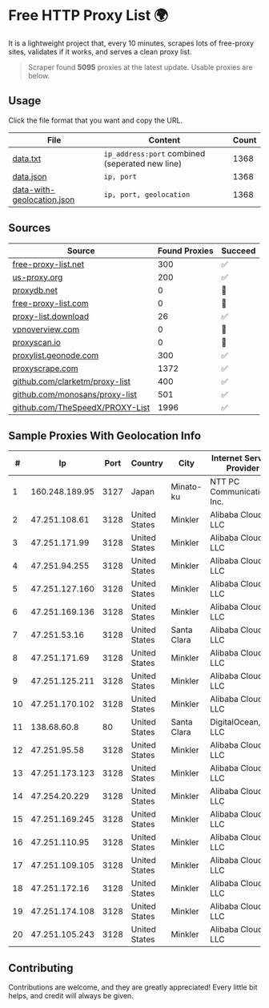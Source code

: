 
# Free HTTP Proxy List 🌍

It is a lightweight project that, every 10 minutes, scrapes lots of free-proxy sites, validates if it works, and serves a clean proxy list.


> Scraper found **5095** proxies at the latest update. Usable proxies are below.

## Usage

Click the file format that you want and copy the URL.


|File|Content|Count|
|----|-------|-----|
|[data.txt](https://raw.githubusercontent.com/themiralay/Proxy-List-World/master/data.txt)|`ip_address:port` combined (seperated new line)|1368|
|[data.json](https://raw.githubusercontent.com/themiralay/Proxy-List-World/master/data.json)|`ip, port`|1368|
|[data-with-geolocation.json](https://raw.githubusercontent.com/themiralay/Proxy-List-World/master/data-with-geolocation.json)|`ip, port, geolocation`|1368|

## Sources

|Source|Found Proxies|Succeed|
|------|-------------|-------|
|[free-proxy-list.net](https://free-proxy-list.net)|300|✅|
|[us-proxy.org](https://www.us-proxy.org)|200|✅|
|[proxydb.net](http://proxydb.net)|0|🚫|
|[free-proxy-list.com](https://free-proxy-list.com/?page=&port=&type%5B%5D=http&type%5B%5D=https&up_time=0&search=Search)|0|🚫|
|[proxy-list.download](https://www.proxy-list.download/HTTP)|26|✅|
|[vpnoverview.com](https://vpnoverview.com/privacy/anonymous-browsing/free-proxy-servers)|0|🚫|
|[proxyscan.io](https://www.proxyscan.io)|0|🚫|
|[proxylist.geonode.com](https://proxylist.geonode.com/api/proxy-list?limit=300&page=1&sort_by=lastChecked&sort_type=desc&protocols=http,https)|300|✅|
|[proxyscrape.com](https://api.proxyscrape.com/v2/?request=displayproxies&protocol=http&timeout=10000&country=all&ssl=all&anonymity=all)|1372|✅|
|[github.com/clarketm/proxy-list](https://raw.githubusercontent.com/clarketm/proxy-list/master/proxy-list-raw.txt)|400|✅|
|[github.com/monosans/proxy-list](https://raw.githubusercontent.com/monosans/proxy-list/main/proxies/http.txt)|501|✅|
|[github.com/TheSpeedX/PROXY-List](https://raw.githubusercontent.com/TheSpeedX/PROXY-List/master/http.txt)|1996|✅|


## Sample Proxies With Geolocation Info

|#|Ip|Port|Country|City|Internet Service Provider|
|-|--|----|-------|----|-------------------------|
|1|160.248.189.95|3127|Japan|Minato-ku|NTT PC Communications, Inc.|
|2|47.251.108.61|3128|United States|Minkler|Alibaba Cloud LLC|
|3|47.251.171.99|3128|United States|Minkler|Alibaba Cloud LLC|
|4|47.251.94.255|3128|United States|Minkler|Alibaba Cloud LLC|
|5|47.251.127.160|3128|United States|Minkler|Alibaba Cloud LLC|
|6|47.251.169.136|3128|United States|Minkler|Alibaba Cloud LLC|
|7|47.251.53.16|3128|United States|Santa Clara|Alibaba Cloud LLC|
|8|47.251.171.69|3128|United States|Minkler|Alibaba Cloud LLC|
|9|47.251.125.211|3128|United States|Minkler|Alibaba Cloud LLC|
|10|47.251.170.102|3128|United States|Minkler|Alibaba Cloud LLC|
|11|138.68.60.8|80|United States|Santa Clara|DigitalOcean, LLC|
|12|47.251.95.58|3128|United States|Minkler|Alibaba Cloud LLC|
|13|47.251.173.123|3128|United States|Minkler|Alibaba Cloud LLC|
|14|47.254.20.229|3128|United States|Minkler|Alibaba Cloud LLC|
|15|47.251.169.245|3128|United States|Minkler|Alibaba Cloud LLC|
|16|47.251.110.95|3128|United States|Minkler|Alibaba Cloud LLC|
|17|47.251.109.105|3128|United States|Minkler|Alibaba Cloud LLC|
|18|47.251.172.16|3128|United States|Minkler|Alibaba Cloud LLC|
|19|47.251.174.108|3128|United States|Minkler|Alibaba Cloud LLC|
|20|47.251.105.243|3128|United States|Minkler|Alibaba Cloud LLC|



## Contributing

Contributions are welcome, and they are greatly appreciated! Every
little bit helps, and credit will always be given.

